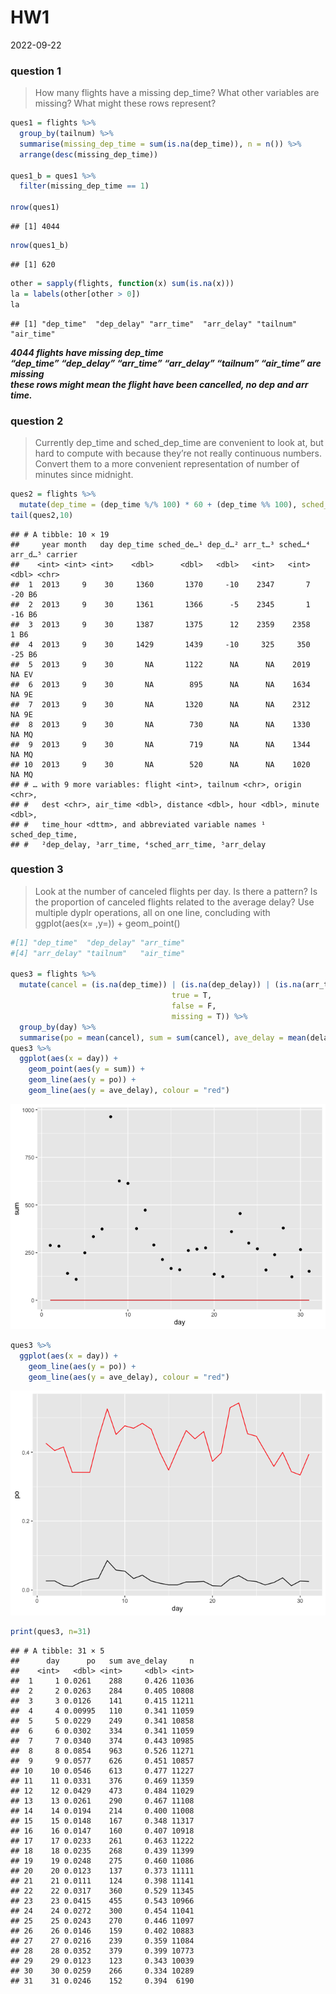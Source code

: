 HW1
================
2022-09-22

### question 1

> How many flights have a missing dep_time? What other variables are
> missing? What might these rows represent?

``` r
ques1 = flights %>% 
  group_by(tailnum) %>% 
  summarise(missing_dep_time = sum(is.na(dep_time)), n = n()) %>% 
  arrange(desc(missing_dep_time))

ques1_b = ques1 %>% 
  filter(missing_dep_time == 1)

nrow(ques1)
```

    ## [1] 4044

``` r
nrow(ques1_b)
```

    ## [1] 620

``` r
other = sapply(flights, function(x) sum(is.na(x)))
la = labels(other[other > 0])
la
```

    ## [1] "dep_time"  "dep_delay" "arr_time"  "arr_delay" "tailnum"   "air_time"

***4044 flights have missing dep_time***  
***“dep_time” “dep_delay” “arr_time” “arr_delay” “tailnum” “air_time”
are missing***  
***these rows might mean the flight have been cancelled, no dep and arr
time.***

### question 2

> Currently dep_time and sched_dep_time are convenient to look at, but
> hard to compute with because they’re not really continuous numbers.
> Convert them to a more convenient representation of number of minutes
> since midnight.

``` r
ques2 = flights %>% 
  mutate(dep_time = (dep_time %/% 100) * 60 + (dep_time %% 100), sched_dep_time = (sched_dep_time %/% 100) * 60 + (sched_dep_time %% 100))
tail(ques2,10)
```

    ## # A tibble: 10 × 19
    ##     year month   day dep_time sched_de…¹ dep_d…² arr_t…³ sched…⁴ arr_d…⁵ carrier
    ##    <int> <int> <int>    <dbl>      <dbl>   <dbl>   <int>   <int>   <dbl> <chr>  
    ##  1  2013     9    30     1360       1370     -10    2347       7     -20 B6     
    ##  2  2013     9    30     1361       1366      -5    2345       1     -16 B6     
    ##  3  2013     9    30     1387       1375      12    2359    2358       1 B6     
    ##  4  2013     9    30     1429       1439     -10     325     350     -25 B6     
    ##  5  2013     9    30       NA       1122      NA      NA    2019      NA EV     
    ##  6  2013     9    30       NA        895      NA      NA    1634      NA 9E     
    ##  7  2013     9    30       NA       1320      NA      NA    2312      NA 9E     
    ##  8  2013     9    30       NA        730      NA      NA    1330      NA MQ     
    ##  9  2013     9    30       NA        719      NA      NA    1344      NA MQ     
    ## 10  2013     9    30       NA        520      NA      NA    1020      NA MQ     
    ## # … with 9 more variables: flight <int>, tailnum <chr>, origin <chr>,
    ## #   dest <chr>, air_time <dbl>, distance <dbl>, hour <dbl>, minute <dbl>,
    ## #   time_hour <dttm>, and abbreviated variable names ¹​sched_dep_time,
    ## #   ²​dep_delay, ³​arr_time, ⁴​sched_arr_time, ⁵​arr_delay

### question 3

> Look at the number of canceled flights per day. Is there a pattern? Is
> the proportion of canceled flights related to the average delay? Use
> multiple dyplr operations, all on one line, concluding with
> ggplot(aes(x= ,y=)) + geom_point()

``` r
#[1] "dep_time"  "dep_delay" "arr_time" 
#[4] "arr_delay" "tailnum"   "air_time" 

ques3 = flights %>% 
  mutate(cancel = (is.na(dep_time)) | (is.na(dep_delay)) | (is.na(arr_time)) | (is.na(arr_delay)) | (is.na(air_time)), delay = if_else(condition = arr_delay > 0,
                                    true = T,
                                    false = F,
                                    missing = T)) %>% 
  group_by(day) %>% 
  summarise(po = mean(cancel), sum = sum(cancel), ave_delay = mean(delay),n = n())
ques3 %>% 
  ggplot(aes(x = day)) +
    geom_point(aes(y = sum)) +
    geom_line(aes(y = po)) +
    geom_line(aes(y = ave_delay), colour = "red")
```

![](README_files/figure-gfm/unnamed-chunk-3-1.png)<!-- -->

``` r
ques3 %>% 
  ggplot(aes(x = day)) +
    geom_line(aes(y = po)) +
    geom_line(aes(y = ave_delay), colour = "red")
```

![](README_files/figure-gfm/unnamed-chunk-3-2.png)<!-- -->

``` r
print(ques3, n=31)
```

    ## # A tibble: 31 × 5
    ##      day      po   sum ave_delay     n
    ##    <int>   <dbl> <int>     <dbl> <int>
    ##  1     1 0.0261    288     0.426 11036
    ##  2     2 0.0263    284     0.405 10808
    ##  3     3 0.0126    141     0.415 11211
    ##  4     4 0.00995   110     0.341 11059
    ##  5     5 0.0229    249     0.341 10858
    ##  6     6 0.0302    334     0.341 11059
    ##  7     7 0.0340    374     0.443 10985
    ##  8     8 0.0854    963     0.526 11271
    ##  9     9 0.0577    626     0.451 10857
    ## 10    10 0.0546    613     0.477 11227
    ## 11    11 0.0331    376     0.469 11359
    ## 12    12 0.0429    473     0.484 11029
    ## 13    13 0.0261    290     0.467 11108
    ## 14    14 0.0194    214     0.400 11008
    ## 15    15 0.0148    167     0.348 11317
    ## 16    16 0.0147    160     0.407 10918
    ## 17    17 0.0233    261     0.463 11222
    ## 18    18 0.0235    268     0.439 11399
    ## 19    19 0.0248    275     0.460 11086
    ## 20    20 0.0123    137     0.373 11111
    ## 21    21 0.0111    124     0.398 11141
    ## 22    22 0.0317    360     0.529 11345
    ## 23    23 0.0415    455     0.543 10966
    ## 24    24 0.0272    300     0.454 11041
    ## 25    25 0.0243    270     0.446 11097
    ## 26    26 0.0146    159     0.402 10883
    ## 27    27 0.0216    239     0.359 11084
    ## 28    28 0.0352    379     0.399 10773
    ## 29    29 0.0123    123     0.343 10039
    ## 30    30 0.0259    266     0.334 10289
    ## 31    31 0.0246    152     0.394  6190
